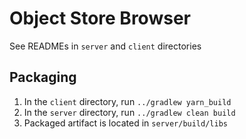 # Object Store Browser

See READMEs in `server` and `client` directories

## Packaging

1. In the `client` directory, run `../gradlew yarn_build`
1. In the `server` directory, run `../gradlew clean build`
1. Packaged artifact is located in `server/build/libs`
